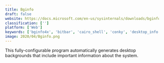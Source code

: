 ```yaml
---
title: Bginfo
draft: false 
website: https://docs.microsoft.com/en-us/sysinternals/downloads/bginfo
classification: ['']
platform: ['Web']
keywords: ['bginfo4x', 'bitbar', 'cairo_shell', 'conky', 'desktop_info', 'litestep', 'menumeters_for_el_capitan', 'moo0_system_monitor', 'moss', 'nerdtool', 'rainmeter', 'systemexplorer', 'turbo_service_manager', 'windowblinds', 'windows_task_manager', 'xwidget', 'bug.n', 'htop']
image: 2020/04/Bginfo.png
---
```

This fully-configurable program automatically generates desktop backgrounds that include important information about the system.